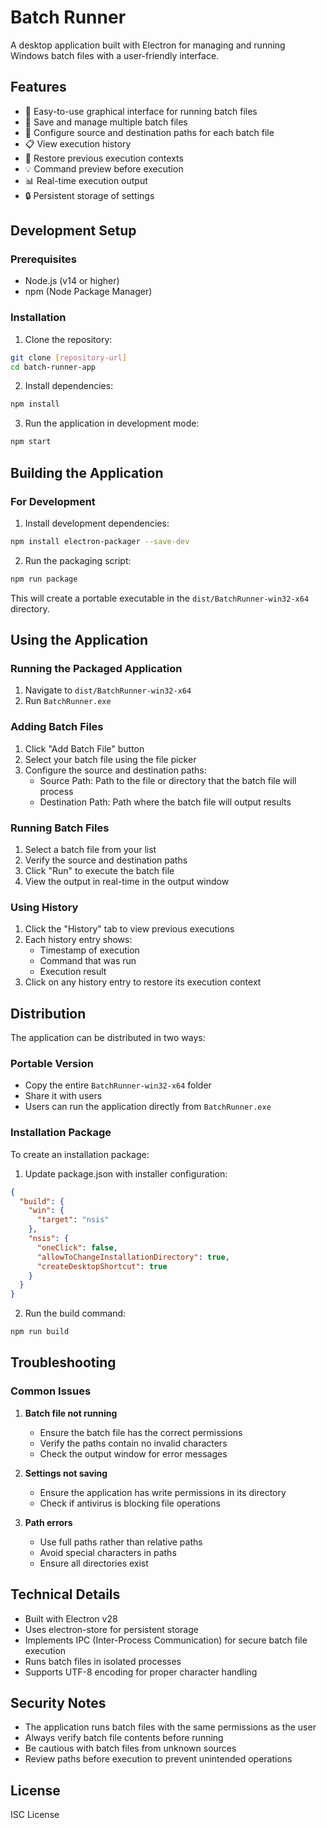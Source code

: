 # Batch Runner

A desktop application built with Electron for managing and running Windows batch files with a user-friendly interface.

## Features

- 🚀 Easy-to-use graphical interface for running batch files
- 💾 Save and manage multiple batch files
- 📝 Configure source and destination paths for each batch file
- 📋 View execution history
- 🔄 Restore previous execution contexts
- 💡 Command preview before execution
- 📊 Real-time execution output
- 🔒 Persistent storage of settings

## Development Setup

### Prerequisites

- Node.js (v14 or higher)
- npm (Node Package Manager)

### Installation

1. Clone the repository:
```bash
git clone [repository-url]
cd batch-runner-app
```

2. Install dependencies:
```bash
npm install
```

3. Run the application in development mode:
```bash
npm start
```

## Building the Application

### For Development

1. Install development dependencies:
```bash
npm install electron-packager --save-dev
```

2. Run the packaging script:
```bash
npm run package
```

This will create a portable executable in the `dist/BatchRunner-win32-x64` directory.

## Using the Application

### Running the Packaged Application

1. Navigate to `dist/BatchRunner-win32-x64`
2. Run `BatchRunner.exe`

### Adding Batch Files

1. Click "Add Batch File" button
2. Select your batch file using the file picker
3. Configure the source and destination paths:
   - Source Path: Path to the file or directory that the batch file will process
   - Destination Path: Path where the batch file will output results

### Running Batch Files

1. Select a batch file from your list
2. Verify the source and destination paths
3. Click "Run" to execute the batch file
4. View the output in real-time in the output window

### Using History

1. Click the "History" tab to view previous executions
2. Each history entry shows:
   - Timestamp of execution
   - Command that was run
   - Execution result
3. Click on any history entry to restore its execution context

## Distribution

The application can be distributed in two ways:

### Portable Version
- Copy the entire `BatchRunner-win32-x64` folder
- Share it with users
- Users can run the application directly from `BatchRunner.exe`

### Installation Package
To create an installation package:

1. Update package.json with installer configuration:
```json
{
  "build": {
    "win": {
      "target": "nsis"
    },
    "nsis": {
      "oneClick": false,
      "allowToChangeInstallationDirectory": true,
      "createDesktopShortcut": true
    }
  }
}
```

2. Run the build command:
```bash
npm run build
```

## Troubleshooting

### Common Issues

1. **Batch file not running**
   - Ensure the batch file has the correct permissions
   - Verify the paths contain no invalid characters
   - Check the output window for error messages

2. **Settings not saving**
   - Ensure the application has write permissions in its directory
   - Check if antivirus is blocking file operations

3. **Path errors**
   - Use full paths rather than relative paths
   - Avoid special characters in paths
   - Ensure all directories exist

## Technical Details

- Built with Electron v28
- Uses electron-store for persistent storage
- Implements IPC (Inter-Process Communication) for secure batch file execution
- Runs batch files in isolated processes
- Supports UTF-8 encoding for proper character handling

## Security Notes

- The application runs batch files with the same permissions as the user
- Always verify batch file contents before running
- Be cautious with batch files from unknown sources
- Review paths before execution to prevent unintended operations

## License

ISC License